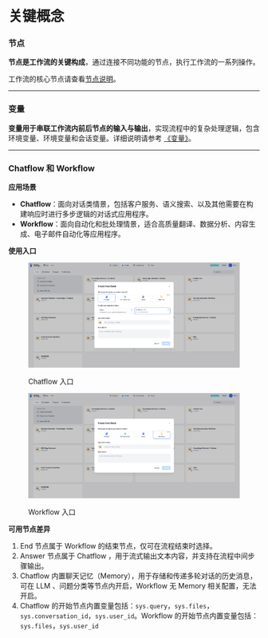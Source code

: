 # 关键概念

### 节点

**节点是工作流的关键构成**，通过连接不同功能的节点，执行工作流的一系列操作。

工作流的核心节点请查看[节点说明](node/)。

***

### 变量

**变量用于串联工作流内前后节点的输入与输出**，实现流程中的复杂处理逻辑，包含环境变量、环境变量和会话变量。详细说明请参考 [《变量》](key-concept.md#bian-liang)。

***

### Chatflow 和 Workflow

**应用场景**

* **Chatflow**：面向对话类情景，包括客户服务、语义搜索、以及其他需要在构建响应时进行多步逻辑的对话式应用程序。
* **Workflow**：面向自动化和批处理情景，适合高质量翻译、数据分析、内容生成、电子邮件自动化等应用程序。

**使用入口**

<figure><img src="../../.gitbook/assets/output.png" alt=""><figcaption><p>Chatflow 入口</p></figcaption></figure>

<figure><img src="../../.gitbook/assets/output (4).png" alt=""><figcaption><p>Workflow 入口</p></figcaption></figure>

**可用节点差异**

1. End 节点属于 Workflow 的结束节点，仅可在流程结束时选择。
2. Answer 节点属于 Chatflow ，用于流式输出文本内容，并支持在流程中间步骤输出。
3. Chatflow 内置聊天记忆（Memory），用于存储和传递多轮对话的历史消息，可在 LLM 、问题分类等节点内开启，Workflow 无 Memory 相关配置，无法开启。
4. Chatflow 的开始节点内置变量包括：`sys.query`，`sys.files`，`sys.conversation_id`，`sys.user_id`。Workflow 的开始节点内置变量包括：`sys.files`，`sys.user_id`
